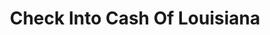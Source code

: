 ---
title: Check Into Cash Of Louisiana
slug: check-into-cash-of-louisiana
updated-on: '2024-05-30T13:44:31.749Z'
created-on: '2024-05-30T13:41:46.671Z'
published-on: '2024-05-30T13:54:32.469Z'
f_city-state-2:
- cms/city/kenner-la.md
- cms/city/gonzales-la.md
- cms/city/covington-la.md
- cms/city/eunice-la.md
- cms/city/donaldsonville-la.md
- cms/city/lafayette-la.md
- cms/city/houma-la.md
- cms/city/natchitoches-la.md
- cms/city/bastrop-la.md
- cms/city/leesville-la.md
- cms/city/thibodaux-la.md
- cms/city/luling-la.md
- cms/city/plaquemine-la.md
- cms/city/sulphur-la.md
- cms/city/alexandria-la.md
- cms/city/shreveport-la.md
- cms/city/westwego-la.md
- cms/city/baker-la.md
- cms/city/bogalusa-la.md
- cms/city/slidell-la.md
- cms/city/hammond-la.md
- cms/city/minden-la.md
- cms/city/metairie-la.md
- cms/city/crowley-la.md
- cms/city/monroe-la.md
- cms/city/harvey-la.md
- cms/city/oakdale-la.md
- cms/city/new-orleans-la.md
- cms/city/denham-springs-la.md
- cms/city/new-iberia-la.md
- cms/city/la-place-la.md
- cms/city/lake-charles-la.md
- cms/city/breaux-bridge-la.md
- cms/city/baton-rouge-la.md
- cms/city/morgan-city-la.md
f_locations:
- cms/payday-loan/check-into-cash-of-louisiana-13377.md
- cms/payday-loan/check-into-cash-of-louisiana-13378.md
- cms/payday-loan/check-into-cash-of-louisiana-13379.md
- cms/payday-loan/check-into-cash-of-louisiana-13380.md
- cms/payday-loan/check-into-cash-of-louisiana-13381.md
- cms/payday-loan/check-into-cash-of-louisiana-13382.md
- cms/payday-loan/check-into-cash-of-louisiana-13383.md
- cms/payday-loan/check-into-cash-of-louisiana-13384.md
- cms/payday-loan/check-into-cash-of-louisiana-13385.md
- cms/payday-loan/check-into-cash-of-louisiana-13386.md
- cms/payday-loan/check-into-cash-of-louisiana-13387.md
- cms/payday-loan/check-into-cash-of-louisiana-13388.md
- cms/payday-loan/check-into-cash-of-louisiana-13389.md
- cms/payday-loan/check-into-cash-of-louisiana-13390.md
- cms/payday-loan/check-into-cash-of-louisiana-13391.md
- cms/payday-loan/check-into-cash-of-louisiana-13392.md
- cms/payday-loan/check-into-cash-of-louisiana-13393.md
- cms/payday-loan/check-into-cash-of-louisiana-13394.md
- cms/payday-loan/check-into-cash-of-louisiana-13395.md
- cms/payday-loan/check-into-cash-of-louisiana-13396.md
- cms/payday-loan/check-into-cash-of-louisiana-13397.md
- cms/payday-loan/check-into-cash-of-louisiana-13398.md
- cms/payday-loan/check-into-cash-of-louisiana-13399.md
- cms/payday-loan/check-into-cash-of-louisiana-13400.md
- cms/payday-loan/check-into-cash-of-louisiana-13401.md
- cms/payday-loan/check-into-cash-of-louisiana-13402.md
- cms/payday-loan/check-into-cash-of-louisiana-13403.md
- cms/payday-loan/check-into-cash-of-louisiana-13404.md
- cms/payday-loan/check-into-cash-of-louisiana-13405.md
- cms/payday-loan/check-into-cash-of-louisiana-13406.md
- cms/payday-loan/check-into-cash-of-louisiana-13407.md
- cms/payday-loan/check-into-cash-of-louisiana-13408.md
- cms/payday-loan/check-into-cash-of-louisiana-13409.md
- cms/payday-loan/check-into-cash-of-louisiana-13410.md
- cms/payday-loan/check-into-cash-of-louisiana-13411.md
- cms/payday-loan/check-into-cash-of-louisiana-13412.md
- cms/payday-loan/check-into-cash-of-louisiana-13413.md
- cms/payday-loan/check-into-cash-of-louisiana-13414.md
- cms/payday-loan/check-into-cash-of-louisiana-13415.md
- cms/payday-loan/check-into-cash-of-louisiana-13416.md
- cms/payday-loan/check-into-cash-of-louisiana-13417.md
- cms/payday-loan/check-into-cash-of-louisiana-13418.md
- cms/payday-loan/check-into-cash-of-louisiana-13419.md
- cms/payday-loan/check-into-cash-of-louisiana-13420.md
- cms/payday-loan/check-into-cash-of-louisiana-13421.md
- cms/payday-loan/check-into-cash-of-louisiana-13422.md
- cms/payday-loan/check-into-cash-of-louisiana-13423.md
- cms/payday-loan/check-into-cash-of-louisiana-13424.md
- cms/payday-loan/check-into-cash-of-louisiana-13425.md
- cms/payday-loan/check-into-cash-of-louisiana-13426.md
f_states:
- cms/state/louisiana.md
layout: '[company].html'
tags: company
---